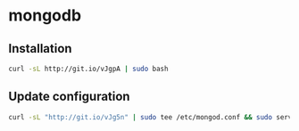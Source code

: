 # mongodb

Installation
------------

```bash
curl -sL http://git.io/vJgpA | sudo bash
```

Update configuration
--------------------

```bash
curl -sL "http://git.io/vJg5n" | sudo tee /etc/mongod.conf && sudo service mongod restart
```
